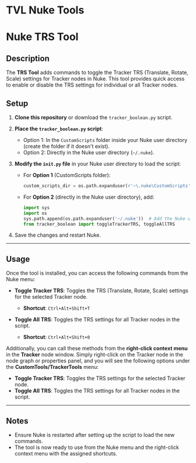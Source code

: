 # TVL Nuke Tools
# Nuke TRS Tool

## Description

The **TRS Tool** adds commands to toggle the Tracker TRS (Translate, Rotate, Scale) settings for Tracker nodes in Nuke. This tool provides quick access to enable or disable the TRS settings for individual or all Tracker nodes.

## Setup

1. **Clone this repository** or download the `tracker_boolean.py` script.
2. **Place the `tracker_boolean.py` script**:
   - Option 1: In the `CustomScripts` folder inside your Nuke user directory (create the folder if it doesn't exist).
   - Option 2: Directly in the Nuke user directory (`~/.nuke`).

3. **Modify the `init.py` file** in your Nuke user directory to load the script:
   - For **Option 1** (CustomScripts folder):
     ```python
     custom_scripts_dir = os.path.expanduser(r'~\.nuke\CustomScripts')
     ```
   - For **Option 2** (directly in the Nuke user directory), add:
     ```python
     import sys
     import os
     sys.path.append(os.path.expanduser('~/.nuke'))  # Add the Nuke user directory to sys.path
     from tracker_boolean import toggleTrackerTRS, toggleAllTRS
     ```

4. Save the changes and restart Nuke.

---

## Usage

Once the tool is installed, you can access the following commands from the Nuke menu:

- **Toggle Tracker TRS**: Toggles the TRS (Translate, Rotate, Scale) settings for the selected Tracker node.
  - **Shortcut**: `Ctrl+Alt+Shift+T`
  
- **Toggle All TRS**: Toggles the TRS settings for all Tracker nodes in the script.
  - **Shortcut**: `Ctrl+Alt+Shift+0`

Additionally, you can call these methods from the **right-click context menu** in the **Tracker** node window. Simply right-click on the Tracker node in the node graph or properties panel, and you will see the following options under the **CustomTools/TrackerTools** menu:

- **Toggle Tracker TRS**: Toggles the TRS settings for the selected Tracker node.
- **Toggle All TRS**: Toggles the TRS settings for all Tracker nodes in the script.

---

## Notes

- Ensure Nuke is restarted after setting up the script to load the new commands.
- The tool is now ready to use from the Nuke menu and the right-click context menu with the assigned shortcuts.

